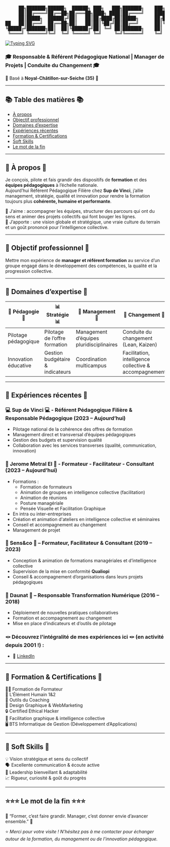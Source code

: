 <pre align="center">
     ██╗███████╗██████╗  ██████╗ ███╗   ███╗███████╗    ███╗   ███╗███████╗████████╗██████╗  █████╗ ██╗     
     ██║██╔════╝██╔══██╗██╔═══██╗████╗ ████║██╔════╝    ████╗ ████║██╔════╝╚══██╔══╝██╔══██╗██╔══██╗██║     
     ██║█████╗  ██████╔╝██║   ██║██╔████╔██║█████╗      ██╔████╔██║█████╗     ██║   ██████╔╝███████║██║     
██   ██║██╔══╝  ██╔══██╗██║   ██║██║╚██╔╝██║██╔══╝      ██║╚██╔╝██║██╔══╝     ██║   ██╔══██╗██╔══██║██║     
╚█████╔╝███████╗██║  ██║╚██████╔╝██║ ╚═╝ ██║███████╗    ██║ ╚═╝ ██║███████╗   ██║   ██║  ██║██║  ██║███████╗
 ╚════╝ ╚══════╝╚═╝  ╚═╝ ╚═════╝ ╚═╝     ╚═╝╚══════╝    ╚═╝     ╚═╝╚══════╝   ╚═╝   ╚═╝  ╚═╝╚═╝  ╚═╝╚══════╝
</pre>

[![Typing SVG](https://readme-typing-svg.demolab.com?font=Fira+Code&pause=1000&color=2587A4&width=435&lines=Responsable+%26+R%C3%A9f%C3%A9rent+P%C3%A9dagogique;Manager+de+Projets;Conduite+du+Changement+)](https://www.linkedin.com/in/jeromemetral/)

### 🎓 Responsable & Référent Pédagogique National | Manager de Projets | Conduite du Changement 🎓 

📍 Basé à **Noyal-Châtillon-sur-Seiche (35)** 📍 

---

## 📚 Table des matières 📚
- [À propos](#-à-propos)
- [Objectif professionnel](#-objectif-professionnel)
- [Domaines d’expertise](#-domaines-dexpertise)
- [Expériences récentes](#-expériences-récentes)
- [Formation & Certifications](#-formation--certifications)
- [Soft Skills](#-soft-skills)
- [Le mot de la fin](#-le-mot-de-la-fin)

---

## 🧭 À propos 🧭

Je conçois, pilote et fais grandir des dispositifs de **formation** et des **équipes pédagogiques** à l’échelle nationale.  
Aujourd’hui Référent Pédagogique Filière chez **Sup de Vinci**, j’allie management, stratégie, qualité et innovation pour rendre la formation toujours plus **cohérente, humaine et performante**.  

💜 J’aime : accompagner les équipes, structurer des parcours qui ont du sens et animer des projets collectifs qui font bouger les lignes.  
🚀 J’apporte : une vision globale et stratégique, une vraie culture du terrain et un goût prononcé pour l’intelligence collective.

---

## 🎯 Objectif professionnel 🎯

Mettre mon expérience de **manager et référent formation** au service d’un groupe engagé dans le développement des compétences, la qualité et la progression collective.  

---

## 🧩 Domaines d’expertise 🧩

| 🧠 Pédagogie 🧠 | 📊 Stratégie 📊 | 👥 Management 👥 | 🔄 Changement 🔄 | 🏆 Qualité 🏆 |
|---------------|--------------|---------------|----------------|-------------|
| Pilotage pédagogique | Pilotage de l’offre formation | Management d’équipes pluridisciplinaires | Conduite du changement (Lean, Kaizen) | Certification Qualiopi |
| Innovation éducative | Gestion budgétaire & indicateurs | Coordination multicampus | Facilitation, intelligence collective & accompagnement | Amélioration continue |

---

## 💼 Expériences récentes 💼

### 💻 Sup de Vinci 💻 - Référent Pédagogique Filière & Responsable Pédagogique (2023 – Aujourd’hui)
- Pilotage national de la cohérence des offres de formation  
- Management direct et transversal d’équipes pédagogiques  
- Gestion des budgets et supervision qualité  
- Collaboration avec les services transverses (qualité, communication, innovation)

### 🙋 Jerome Metral EI 🙋 - Formateur - Facilitateur - Consultant (2023 – Aujourd’hui)
- Formations :
     - Formation de formateurs
     - Animation de groupes en intelligence collective (facilitation)
     - Animation de réunions
     - Posture managériale
     - Pensée Visuelle et Facilitation Graphique
- En intra ou inter-entreprises
- Création et animation d'ateliers en intelligence collective et séminaires
- Conseil et accompagnement au changement
- Management de projet

### 👔 Sens&co 👔 – Formateur, Facilitateur & Consultant (2019 – 2023)
- Conception & animation de formations managériales et d’intelligence collective  
- Supervision de la mise en conformité **Qualiopi**  
- Conseil & accompagnement d’organisations dans leurs projets pédagogiques  

### 🥪 Daunat 🥪 – Responsable Transformation Numérique (2016 – 2018)
- Déploiement de nouvelles pratiques collaboratives  
- Formation et accompagnement au changement  
- Mise en place d’indicateurs et d’outils de pilotage  

### 🪢 Découvrez l'intégralité de mes expériences ici 🪢 (en activité depuis 2001 !) :
- 🔗 [LinkedIn](https://www.linkedin.com/in/jeromemetral/)  

---

## 🧾 Formation & Certifications 🧾

🧑‍🏫 Formation de Formateur  
🌿 L’Élément Humain 1&2  
🧩 Outils du Coaching  
🎨 Design Graphique & WebMarketing  
🔒 Certified Ethical Hacker  
🧠 Facilitation graphique & intelligence collective  
🖥️ BTS Informatique de Gestion (Développement d’Applications)  

---

## 🌱 Soft Skills 🌱

💡 Vision stratégique et sens du collectif  
🗣️ Excellente communication & écoute active  
🤝 Leadership bienveillant & adaptabilité  
📈 Rigueur, curiosité & goût du progrès  

---

## ⭐⭐⭐ Le mot de la fin ⭐⭐⭐

🌳 “Former, c’est faire grandir. Manager, c’est donner envie d’avancer ensemble.” 🤝 

⭐ *Merci pour votre visite ! N’hésitez pas à me contacter pour échanger autour de la formation, du management ou de l’innovation pédagogique.*  
